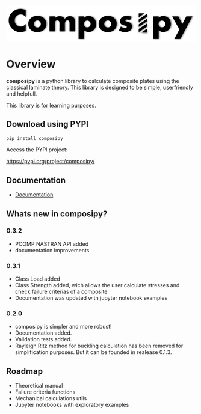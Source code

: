 ![composipy Logo](docs/static/composipy_logo.PNG)

# Overview

**composipy** is a python library to calculate composite plates using the classical laminate theory. This library is designed to be simple, userfriendly and helpfull.

This library is for learning purposes. 


## Download using PYPI
```shell
pip install composipy
```

Access the PYPI project:

https://pypi.org/project/composipy/

## Documentation

- [Documentation](https://rafaelpsilva07.github.io/composipydocs/index.html)


## Whats new in composipy?

### 0.3.2
- PCOMP NASTRAN API added
- documentation improvements

### 0.3.1
- Class Load added
- Class Strength added, wich allows the user calculate stresses and check failure criterias of a composite
- Documentation was updated with jupyter notebook examples

### 0.2.0
 - composipy is simpler and more robust!
 - Documentation added.
 - Validation tests added.
 - Rayleigh Ritz method for buckling calculation has been removed for simplification purposes. But it can be founded in realease 0.1.3.
 
## Roadmap
- Theoretical manual
- Failure criteria functions
- Mechanical calculations utils
- Jupyter notebooks with exploratory examples